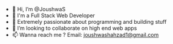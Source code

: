 - 👋 Hi, I’m @JoushwaS
- 👋 I'm a Full Stack Web Developer
- 👋 Extremely passionate about programming and building stuff
- 💞️ I’m looking to collaborate on high end web apps
- 📫 Wanna reach me ?
Email: joushwashahzad1@gmail.com

<!---
JoushwaS/JoushwaS is a ✨ special ✨ repository because its `README.md` (this file) appears on your GitHub profile.
You can click the Preview link to take a look at your changes.
--->
